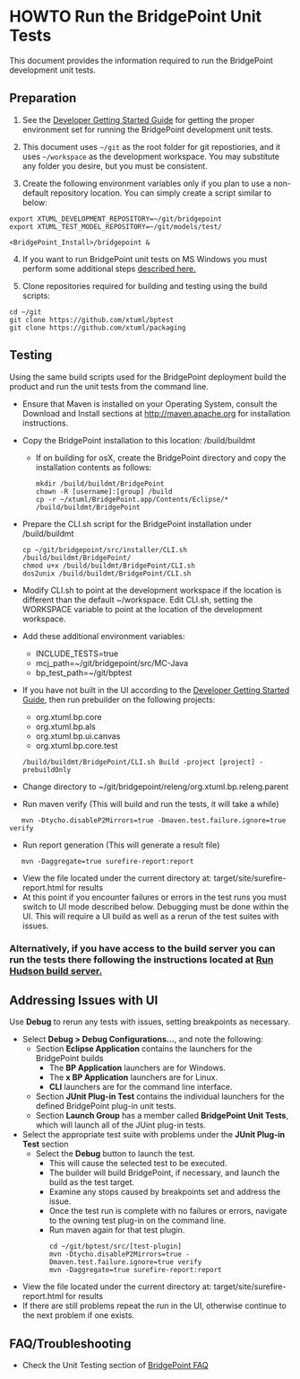 # HOWTO Run the BridgePoint Unit Tests
This document provides the information required to run the BridgePoint development unit tests.  

Preparation 
-----------
1) See the [Developer Getting Started Guide](https://github.com/xtuml/bridgepoint/blob/master/doc-bridgepoint/process/Developer%20Getting%20Started%20Guide.md) for getting the proper environment set for running the BridgePoint development unit tests.  

2) This document uses ```~/git``` as the root folder for git repostiories, and it uses ```~/workspace``` as the development workspace. You may substitute any folder you desire, but you must be consistent.

3) Create the following environment variables only if you plan to use a non-default repository location.  You can simply create a script similar to below:

```
export XTUML_DEVELOPMENT_REPOSITORY=~/git/bridgepoint
export XTUML_TEST_MODEL_REPOSITORY=~/git/models/test/

<BridgePoint_Install>/bridgepoint &
```

4) If you want to run BridgePoint unit tests on MS Windows you must perform some additional steps [described here.](https://github.com/xtuml/bridgepoint/blob/master/doc-bridgepoint/process/FAQ.md#windowstesting) 

5) Clone repositories required for building and testing using the build scripts:

```
cd ~/git
git clone https://github.com/xtuml/bptest
git clone https://github.com/xtuml/packaging
```  

Testing  
-------  
Using the same build scripts used for the BridgePoint deployment build the product and run the unit tests from the command line.  
- Ensure that Maven is installed on your Operating System, consult the Download and Install sections at http://maven.apache.org for installation instructions.  
- Copy the BridgePoint installation to this location: /build/buildmt  
  - If on building for osX, create the BridgePoint directory and copy the installation contents as follows:
    ```
    mkdir /build/buildmt/BridgePoint
    chown -R [username]:[group] /build
    cp -r ~/xtuml/BridgePoint.app/Contents/Eclipse/* /build/buildmt/BridgePoint
    ```
- Prepare the CLI.sh script for the BridgePoint installation under /build/buildmt  
    ```
    cp ~/git/bridgepoint/src/installer/CLI.sh /build/buildmt/BridgePoint/
    chmod u+x /build/buildmt/BridgePoint/CLI.sh
    dos2unix /build/buildmt/BridgePoint/CLI.sh
    ```
- Modify CLI.sh to point at the development workspace if the location is different than the default ~/workspace.  Edit CLI.sh, setting the WORKSPACE variable to point at the location of the development workspace.
- Add these additional environment variables:  
    * INCLUDE_TESTS=true  
    * mcj_path=~/git/bridgepoint/src/MC-Java  
    * bp_test_path=~/git/bptest    
- If you have not built in the UI according to the [Developer Getting Started Guide](https://github.com/xtuml/bridgepoint/blob/master/doc-bridgepoint/process/Developer%20Getting%20Started%20Guide.md), then run prebuilder on the following projects:  
	* org.xtuml.bp.core  
	* org.xtuml.bp.als  
	* org.xtuml.bp.ui.canvas  
	* org.xtuml.bp.core.test  
	
    ```
    /build/buildmt/BridgePoint/CLI.sh Build -project [project] -prebuildOnly  
    ```
- Change directory to ~/git/bridgepoint/releng/org.xtuml.bp.releng.parent  
- Run maven verify (This will build and run the tests, it will take a while)  
```
   mvn -Dtycho.disableP2Mirrors=true -Dmaven.test.failure.ignore=true verify
```
- Run report generation (This will generate a result file)  
```
   mvn -Daggregate=true surefire-report:report
```
- View the file located under the current directory at: target/site/surefire-report.html for results  
- At this point if you encounter failures or errors in the test runs you must switch to UI mode described below.  Debugging must be done within the UI.  This will require a UI build as well as a rerun of the test suites with issues.  
### Alternatively, if you have access to the build server you can run the tests there following the instructions located at [Run Hudson build server.](https://docs.google.com/document/d/1B5sri4AyGV6lwe_BpIAsRPeX4eXPZTObCdEme53ZVVw/edit)

Addressing Issues with UI
-------------------------
Use **Debug** to rerun any tests with issues, setting breakpoints as necessary.
- Select **Debug > Debug Configurations...**, and note the following:
  - Section **Eclipse Application** contains the launchers for the BridgePoint builds
    - The **BP Application** launchers are for Windows.
    - The **x BP Application** launchers are for Linux.
    - **CLI** launchers are for the command line interface.
  - Section **JUnit Plug-in Test** contains the individual launchers for the defined BridgePoint plug-in unit tests.
  - Section **Launch Group** has a member called **BridgePoint Unit Tests**, which will launch all of the JUint plug-in tests.
- Select the appropriate test suite with problems under the **JUnit Plug-in Test** section
  - Select the **Debug** button to launch the test.
    - This will cause the selected test to be executed.
    - The builder will build BridgePoint, if necessary, and launch the build as the test target.  
    - Examine any stops caused by breakpoints set and address the issue.  
    - Once the test run is complete with no failures or errors, navigate to the owning test plug-in on the command line.  
    - Run maven again for that test plugin.  
      ```
      cd ~/git/bptest/src/[test-plugin]
      mvn -Dtycho.disableP2Mirrors=true -Dmaven.test.failure.ignore=true verify
      mvn -Daggregate=true surefire-report:report
      ```
- View the file located under the current directory at: target/site/surefire-report.html for results  
- If there are still problems repeat the run in the UI, otherwise continue to the next problem if one exists.  

FAQ/Troubleshooting
---------------
- Check the Unit Testing section of [BridgePoint FAQ](https://github.com/xtuml/bridgepoint/blob/master/doc-bridgepoint/process/FAQ.md#unittesting) 
